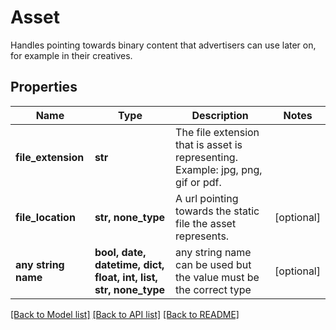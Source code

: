 # Asset

Handles pointing towards binary content that advertisers can use later on, for example in their creatives.

## Properties
Name | Type | Description | Notes
------------ | ------------- | ------------- | -------------
**file_extension** | **str** | The file extension that is asset is representing. Example: jpg, png, gif or pdf. | 
**file_location** | **str, none_type** | A url pointing towards the static file the asset represents. | [optional] 
**any string name** | **bool, date, datetime, dict, float, int, list, str, none_type** | any string name can be used but the value must be the correct type | [optional]

[[Back to Model list]](../README.md#documentation-for-models) [[Back to API list]](../README.md#documentation-for-api-endpoints) [[Back to README]](../README.md)


